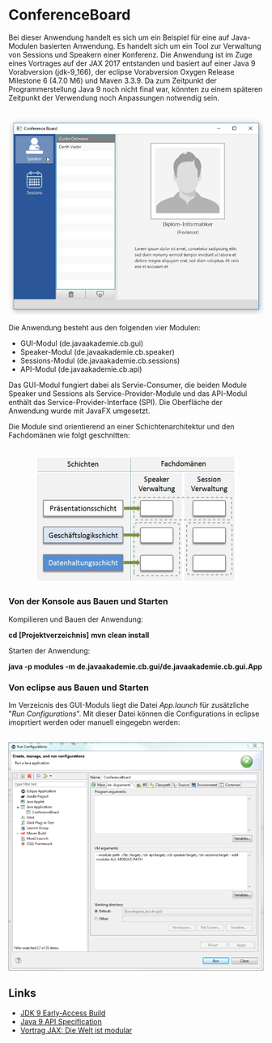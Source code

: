 # ConferenceBoard

Bei dieser Anwendung handelt es sich um ein Beispiel für eine auf Java-Modulen basierten Anwendung. Es handelt sich um ein Tool zur Verwaltung von Sessions und Speakern einer Konferenz. Die Anwendung ist im Zuge eines Vortrages auf der JAX 2017 entstanden und basiert auf einer Java 9 Vorabversion (jdk-9_166), der eclipse Vorabversion Oxygen Release Milestone 6 (4.7.0 M6) und Maven 3.3.9. Da zum Zeitpunkt der Programmerstellung Java 9 noch nicht final war, könnten zu einem späteren Zeitpunkt der Verwendung noch Anpassungen notwendig sein.
<p align="center"><br/>
  <img src="https://github.com/javaakademie/ConferenceBoard/blob/master/preview.png" border="0">
</p>

Die Anwendung besteht aus den folgenden vier Modulen:
- GUI-Modul (de.javaakademie.cb.gui)
- Speaker-Modul (de.javaakademie.cb.speaker)
- Sessions-Modul (de.javaakademie.cb.sessions) 
- API-Modul (de.javaakademie.cb.api)

Das GUI-Modul fungiert dabei als Servie-Consumer, die beiden Module Speaker und Sessions als Service-Provider-Module und das API-Modul enthält das Service-Provider-Interface (SPI). Die Oberfläche der Anwendung wurde mit JavaFX umgesetzt.

Die Module sind orientierend an einer Schichtenarchitektur und den Fachdomänen wie folgt geschnitten:

<p align="center"><br/>
  <img src="https://github.com/javaakademie/ConferenceBoard/blob/master/loesungsansatz.png" border="0">
</p>


###  Von der Konsole aus Bauen und Starten ### 

Kompilieren und Bauen der Anwendung:

**cd [Projektverzeichnis]**
**mvn clean install**


Starten der Anwendung:

**java -p modules -m de.javaakademie.cb.gui/de.javaakademie.cb.gui.App**


###  Von eclipse aus Bauen und Starten ### 

Im Verzeicnis des GUI-Moduls liegt die Datei *App.launch* für zusätzliche "*Run Configurations*".
Mit dieser Datei können die Configurations in eclipse imoprtiert werden oder manuell eingegebn werden:

<p align="center"><br/>
  <img src="https://github.com/javaakademie/ConferenceBoard/blob/master/runConfigurations.png" border="0">
</p>


## Links ##

* [JDK 9 Early-Access Build](https://jdk.java.net/9/)
* [Java 9 API Specification](http://download.java.net/java/jdk9/docs/api/overview-summary.html)
* [Vortrag JAX: Die Welt ist modular](https://jax.de/session/die-welt-ist-modular/)
